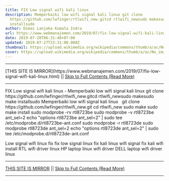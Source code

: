 ```yaml
---
title: FIX Low signal wifi kali linux
description: Memperbaiki low wifi signal kali linux git clone
  https://github.com/lwfinger/rtlwifi_new.gitcd rtlwifi_newsudo makesudo make
  installsudo
author: Dimas Lanjaka Kumala Indra
url: https://www.webmanajemen.com/2019/07/fix-low-signal-wifi-kali-linux.html
date: 2019-07-28T06:31:48+07:00
updated: 2019-07-27T23:31:00.000Z
thumbnail: https://upload.wikimedia.org/wikipedia/commons/thumb/a/ac/No_image_available.svg/2048px-No_image_available.svg.png
cover: https://upload.wikimedia.org/wikipedia/commons/thumb/a/ac/No_image_available.svg/2048px-No_image_available.svg.png
---
```


<hr/> [THIS SITE IS MIRROR](https://www.webmanajemen.com/2019/07/fix-low-signal-wifi-kali-linux.html) || <a href="https://www.webmanajemen.com/2019/07/fix-low-signal-wifi-kali-linux.html" rel="follow" class="button" id="read-more">Skip to Full Contents (Read More)</a> <hr/> FIX Low signal wifi kali linux - Memperbaiki low wifi signal kali linux git clone https://github.com/lwfinger/rtlwifi_new.gitcd rtlwifi_newsudo makesudo make installsudo Memperbaiki low wifi signal kali linux
  
git clone https://github.com/lwfinger/rtlwifi_new.git
cd rtlwifi_new
sudo make
sudo make install
sudo modprobe -rv rtl8723be
sudo modprobe -v rtl8723be ant_sel=2
echo "options rtl8723be ant_sel=2" | sudo tee /etc/modprobe.d/rtl8723be-ant.conf
sudo modprobe -r rtl8723de
sudo modprobe rtl8723de ant_sel=2
echo "options rtl8723de ant_sel=2" | sudo tee /etc/modprobe.d/rtl8723de-ant.conf


Low signal wifi linux fix
fix low signal linux
fix kali linux wifi signal
fix kali wifi
install RTL wifi driver linux
HP laptop linux wifi driver
DELL laptop wifi driver linux <hr/> [THIS SITE IS MIRROR](https://www.webmanajemen.com/2019/07/fix-low-signal-wifi-kali-linux.html) || <a href="https://www.webmanajemen.com/2019/07/fix-low-signal-wifi-kali-linux.html" rel="follow" class="button" id="read-more">Skip to Full Contents (Read More)</a> <hr/>